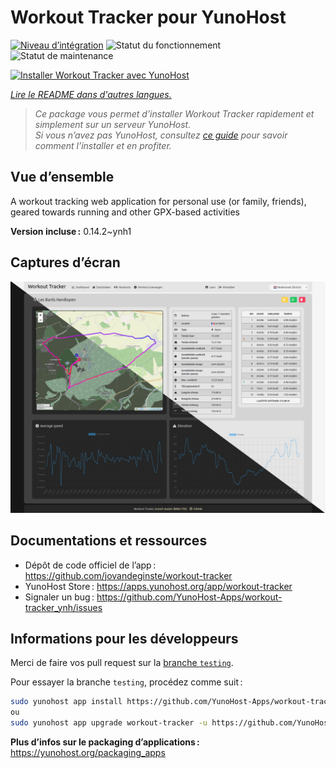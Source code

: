 <!--
Nota bene : ce README est automatiquement généré par <https://github.com/YunoHost/apps/tree/master/tools/readme_generator>
Il NE doit PAS être modifié à la main.
-->

# Workout Tracker pour YunoHost

[![Niveau d’intégration](https://dash.yunohost.org/integration/workout-tracker.svg)](https://dash.yunohost.org/appci/app/workout-tracker) ![Statut du fonctionnement](https://ci-apps.yunohost.org/ci/badges/workout-tracker.status.svg) ![Statut de maintenance](https://ci-apps.yunohost.org/ci/badges/workout-tracker.maintain.svg)

[![Installer Workout Tracker avec YunoHost](https://install-app.yunohost.org/install-with-yunohost.svg)](https://install-app.yunohost.org/?app=workout-tracker)

*[Lire le README dans d'autres langues.](./ALL_README.md)*

> *Ce package vous permet d’installer Workout Tracker rapidement et simplement sur un serveur YunoHost.*  
> *Si vous n’avez pas YunoHost, consultez [ce guide](https://yunohost.org/install) pour savoir comment l’installer et en profiter.*

## Vue d’ensemble

A workout tracking web application for personal use (or family, friends), geared towards running and other GPX-based activities

**Version incluse :** 0.14.2~ynh1

## Captures d’écran

![Capture d’écran de Workout Tracker](./doc/screenshots/screenshot.jpg)

## Documentations et ressources

- Dépôt de code officiel de l’app : <https://github.com/jovandeginste/workout-tracker>
- YunoHost Store : <https://apps.yunohost.org/app/workout-tracker>
- Signaler un bug : <https://github.com/YunoHost-Apps/workout-tracker_ynh/issues>

## Informations pour les développeurs

Merci de faire vos pull request sur la [branche `testing`](https://github.com/YunoHost-Apps/workout-tracker_ynh/tree/testing).

Pour essayer la branche `testing`, procédez comme suit :

```bash
sudo yunohost app install https://github.com/YunoHost-Apps/workout-tracker_ynh/tree/testing --debug
ou
sudo yunohost app upgrade workout-tracker -u https://github.com/YunoHost-Apps/workout-tracker_ynh/tree/testing --debug
```

**Plus d’infos sur le packaging d’applications :** <https://yunohost.org/packaging_apps>
